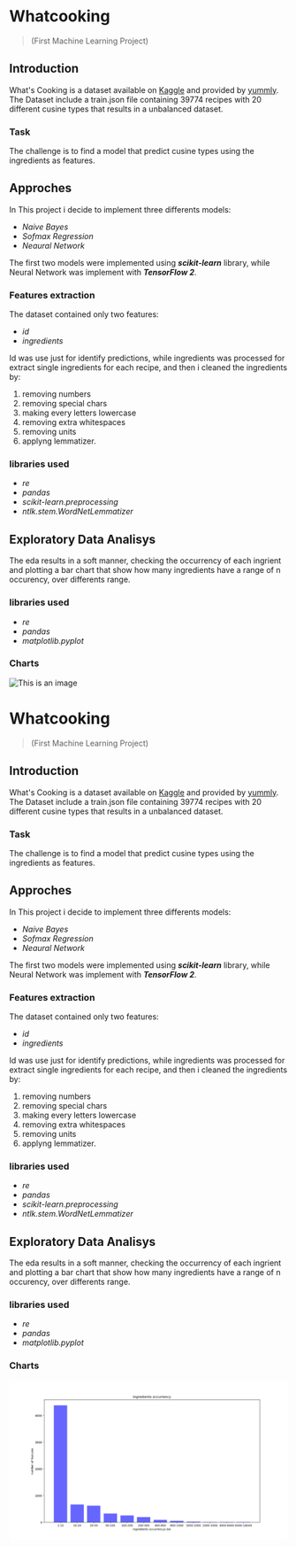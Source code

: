 # Whatcooking 
> (First Machine Learning Project)

## Introduction
What's Cooking is a dataset available on [Kaggle](https://www.kaggle.com/competitions/whats-cooking) and provided by [yummly](https://www.yummly.com/about). The Dataset include a train.json file containing 39774 recipes with 20 different cusine types that results in a unbalanced dataset.

### Task
The challenge is to find a model that predict cusine types using the ingredients as features.

## Approches
In This project i decide to implement three differents models:
- *Naive Bayes*
- *Sofmax Regression*
- *Neaural Network*

The first two models were implemented using ***scikit-learn*** library, while Neural Network was implement with ***TensorFlow 2***.

### Features extraction
The dataset contained only two features: 
- _id_
- _ingredients_

Id was use just for identify predictions, while ingredients was processed for extract single ingredients for each recipe, and then i cleaned the ingredients by:
1. removing numbers
2. removing special chars
3. making every letters lowercase
4. removing extra whitespaces
5. removing units
6. applyng lemmatizer.

### libraries used
- *re* 
- *pandas*
- *scikit-learn.preprocessing*
- *ntlk.stem.WordNetLemmatizer*

## Exploratory Data Analisys
The eda results in a soft manner, checking the occurrency of each ingrient and plotting a bar chart that show how many ingredients have a range of n occurency, over differents range.

### libraries used
- *re* 
- *pandas*
- *matplotlib.pyplot*

### Charts
![This is an image](https://myoctocat.com/assets/images/base-octocat.svg)
# Whatcooking 
> (First Machine Learning Project)

## Introduction
What's Cooking is a dataset available on [Kaggle](https://www.kaggle.com/competitions/whats-cooking) and provided by [yummly](https://www.yummly.com/about). The Dataset include a train.json file containing 39774 recipes with 20 different cusine types that results in a unbalanced dataset.

### Task
The challenge is to find a model that predict cusine types using the ingredients as features.

## Approches
In This project i decide to implement three differents models:
- *Naive Bayes*
- *Sofmax Regression*
- *Neaural Network*

The first two models were implemented using ***scikit-learn*** library, while Neural Network was implement with ***TensorFlow 2***.

### Features extraction
The dataset contained only two features: 
- _id_
- _ingredients_

Id was use just for identify predictions, while ingredients was processed for extract single ingredients for each recipe, and then i cleaned the ingredients by:
1. removing numbers
2. removing special chars
3. making every letters lowercase
4. removing extra whitespaces
5. removing units
6. applyng lemmatizer.

### libraries used
- *re* 
- *pandas*
- *scikit-learn.preprocessing*
- *ntlk.stem.WordNetLemmatizer*

## Exploratory Data Analisys
The eda results in a soft manner, checking the occurrency of each ingrient and plotting a bar chart that show how many ingredients have a range of n occurency, over differents range.

### libraries used
- *re* 
- *pandas*
- *matplotlib.pyplot*

### Charts
![Ingredients Occurency](https://github.com/Arcaici/whatcooking/blob/NeuralNetwork_wirh_TensowFlow/images/IngredientsOccurrency.png)
